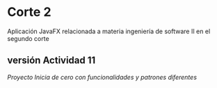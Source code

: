 # Corte 2
Aplicación JavaFX relacionada a materia ingeniería de software II en el segundo corte

## versión Actividad 11
*Proyecto Inicia de cero con funcionalidades y patrones diferentes*
